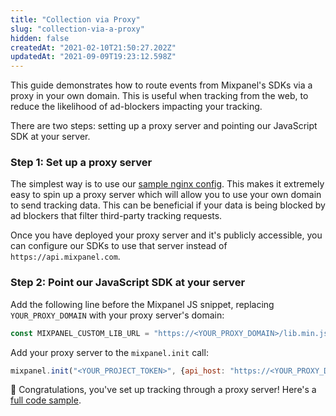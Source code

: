 ```yaml
---
title: "Collection via Proxy"
slug: "collection-via-a-proxy"
hidden: false
createdAt: "2021-02-10T21:50:27.202Z"
updatedAt: "2021-09-09T19:23:12.598Z"
---
```

This guide demonstrates how to route events from Mixpanel's SDKs via a proxy in your own domain. This is useful when tracking from the web, to reduce the likelihood of ad-blockers impacting your tracking.

There are two steps: setting up a proxy server and pointing our JavaScript SDK at your server.

### Step 1: Set up a proxy server
The simplest way is to use our [sample nginx config](https://github.com/mixpanel/tracking-proxy). This makes it extremely easy to spin up a proxy server which will allow you to use your own domain to send tracking data. This can be beneficial if your data is being blocked by ad blockers that filter third-party tracking requests.

Once you have deployed your proxy server and it's publicly accessible, you can configure our SDKs to use that server instead of `https://api.mixpanel.com`.
   
### Step 2: Point our JavaScript SDK at your server
Add the following line before the Mixpanel JS snippet, replacing `YOUR_PROXY_DOMAIN` with your proxy server's domain:

```js
const MIXPANEL_CUSTOM_LIB_URL = "https://<YOUR_PROXY_DOMAIN>/lib.min.js";
```

Add your proxy server to the `mixpanel.init` call:

```js
mixpanel.init("<YOUR_PROJECT_TOKEN>", {api_host: "https://<YOUR_PROXY_DOMAIN>"})
```

🎉 Congratulations, you've set up tracking through a proxy server! Here's a [full code sample](https://gist.github.com/ranic/80459104def4e4bcd73d5c77b817ee43).
